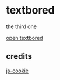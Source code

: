 # textbored
the third one

[open textbored](https://fox198nt.github.io/textbored/)


## credits
[js-cookie](https://github.com/js-cookie)